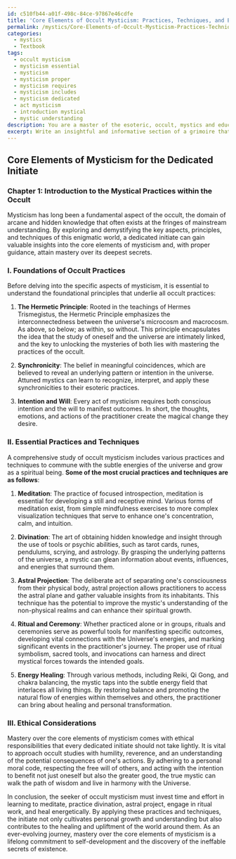 ```yaml
---
id: c510fb44-a01f-498c-84ce-97867e46cdfe
title: 'Core Elements of Occult Mysticism: Practices, Techniques, and Ethics'
permalink: /mystics/Core-Elements-of-Occult-Mysticism-Practices-Techniques-and-Ethics/
categories:
  - mystics
  - Textbook
tags:
  - occult mysticism
  - mysticism essential
  - mysticism
  - mysticism proper
  - mysticism requires
  - mysticism includes
  - mysticism dedicated
  - act mysticism
  - introduction mystical
  - mystic understanding
description: You are a master of the esoteric, occult, mystics and education, you have written many textbooks on the subject in ways that provide students with rich and deep understanding of the subject. You are being asked to write textbook-like sections on a topic and you do it with full context, explainability, and reliability in accuracy to the true facts of the topic at hand, in a textbook style that a student would easily be able to learn from, in a rich, engaging, and contextual way. Always include relevant context (such as formulas and history), related concepts, and in a way that someone can gain deep insights from.
excerpt: Write an insightful and informative section of a grimoire that provides an overview of the mystical practices within the occult, discussing the key aspects, principles, and techniques that a dedicated initiate should focus on in order to gain a deep understanding and mastery over the core elements of mysticism.
---
```


## Core Elements of Mysticism for the Dedicated Initiate

### Chapter 1: Introduction to the Mystical Practices within the Occult

Mysticism has long been a fundamental aspect of the occult, the domain of arcane and hidden knowledge that often exists at the fringes of mainstream understanding. By exploring and demystifying the key aspects, principles, and techniques of this enigmatic world, a dedicated initiate can gain valuable insights into the core elements of mysticism and, with proper guidance, attain mastery over its deepest secrets.

### I. Foundations of Occult Practices

Before delving into the specific aspects of mysticism, it is essential to understand the foundational principles that underlie all occult practices:

1. **The Hermetic Principle**: Rooted in the teachings of Hermes Trismegistus, the Hermetic Principle emphasizes the interconnectedness between the universe's microcosm and macrocosm. As above, so below; as within, so without. This principle encapsulates the idea that the study of oneself and the universe are intimately linked, and the key to unlocking the mysteries of both lies with mastering the practices of the occult.

2. **Synchronicity**: The belief in meaningful coincidences, which are believed to reveal an underlying pattern or intention in the universe. Attuned mystics can learn to recognize, interpret, and apply these synchronicities to their esoteric practices.

3. **Intention and Will**: Every act of mysticism requires both conscious intention and the will to manifest outcomes. In short, the thoughts, emotions, and actions of the practitioner create the magical change they desire.

### II. Essential Practices and Techniques

A comprehensive study of occult mysticism includes various practices and techniques to commune with the subtle energies of the universe and grow as a spiritual being. **Some of the most crucial practices and techniques are as follows**:

1. **Meditation**: The practice of focused introspection, meditation is essential for developing a still and receptive mind. Various forms of meditation exist, from simple mindfulness exercises to more complex visualization techniques that serve to enhance one's concentration, calm, and intuition.

2. **Divination**: The art of obtaining hidden knowledge and insight through the use of tools or psychic abilities, such as tarot cards, runes, pendulums, scrying, and astrology. By grasping the underlying patterns of the universe, a mystic can glean information about events, influences, and energies that surround them.

3. **Astral Projection**: The deliberate act of separating one's consciousness from their physical body, astral projection allows practitioners to access the astral plane and gather valuable insights from its inhabitants. This technique has the potential to improve the mystic's understanding of the non-physical realms and can enhance their spiritual growth.

4. **Ritual and Ceremony**: Whether practiced alone or in groups, rituals and ceremonies serve as powerful tools for manifesting specific outcomes, developing vital connections with the Universe's energies, and marking significant events in the practitioner's journey. The proper use of ritual symbolism, sacred tools, and invocations can harness and direct mystical forces towards the intended goals.

5. **Energy Healing**: Through various methods, including Reiki, Qi Gong, and chakra balancing, the mystic taps into the subtle energy field that interlaces all living things. By restoring balance and promoting the natural flow of energies within themselves and others, the practitioner can bring about healing and personal transformation.

### III. Ethical Considerations

Mastery over the core elements of mysticism comes with ethical responsibilities that every dedicated initiate should not take lightly. It is vital to approach occult studies with humility, reverence, and an understanding of the potential consequences of one's actions. By adhering to a personal moral code, respecting the free will of others, and acting with the intention to benefit not just oneself but also the greater good, the true mystic can walk the path of wisdom and live in harmony with the Universe.

In conclusion, the seeker of occult mysticism must invest time and effort in learning to meditate, practice divination, astral project, engage in ritual work, and heal energetically. By applying these practices and techniques, the initiate not only cultivates personal growth and understanding but also contributes to the healing and upliftment of the world around them. As an ever-evolving journey, mastery over the core elements of mysticism is a lifelong commitment to self-development and the discovery of the ineffable secrets of existence.
